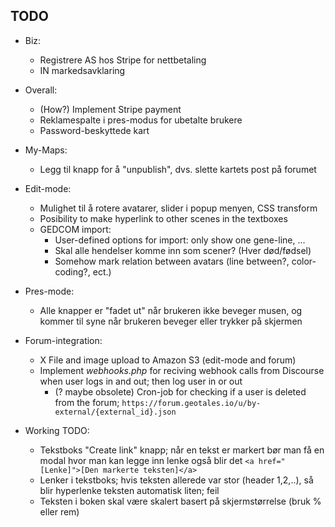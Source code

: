 ## TODO

- Biz:
	* Registrere AS hos Stripe for nettbetaling
	* IN markedsavklaring


- Overall:
	* (How?) Implement Stripe payment
	* Reklamespalte i pres-modus for ubetalte brukere
	* Password-beskyttede kart
- My-Maps:
	* Legg til knapp for å "unpublish", dvs. slette kartets post på forumet
- Edit-mode:
	* Mulighet til å rotere avatarer, slider i popup menyen, CSS transform
	* Posibility to make hyperlink to other scenes in the textboxes
	* GEDCOM import:
		- User-defined options for import: only show one gene-line, ...
		- Skal alle hendelser komme inn som scener? (Hver død/fødsel)
		- Somehow mark relation between avatars (line between?, color-coding?, ect.)
- Pres-mode:
	* Alle knapper er "fadet ut" når brukeren ikke beveger musen, og kommer til syne når brukeren beveger eller trykker på skjermen
- Forum-integration:
	* X File and image upload to Amazon S3 (edit-mode and forum)
	* Implement *webhooks.php* for reciving webhook calls from Discourse when user logs in and out; then log user in or out
		- (? maybe obsolete) Cron-job for checking if a user is deleted from the forum; `https://forum.geotales.io/u/by-external/{external_id}.json`


- Working TODO:
	* Tekstboks "Create link" knapp; når en tekst er markert bør man få en modal hvor man kan legge inn lenke også blir det `<a href="[Lenke]">[Den markerte teksten]</a>`
	* Lenker i tekstboks; hvis teksten allerede var stor (header 1,2,..), så blir hyperlenke teksten automatisk liten; feil
	* Teksten i boken skal være skalert basert på skjermstørrelse (bruk % eller rem)
